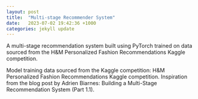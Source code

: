 ```yaml
---
layout: post
title:  "Multi-stage Recommender System"
date:   2023-07-02 19:42:36 +1000
categories: jekyll update
---
```



A multi-stage recommendation system built using PyTorch trained on data sourced from the H&M Personalized Fashion Recommendations Kaggle competition.

Model training data sourced from the Kaggle competition: H&M Personalized Fashion Recommendations Kaggle competition. Inspiration from the blog post by Adrien Biarnes: Building a Multi-Stage Recommendation System (Part 1.1).
